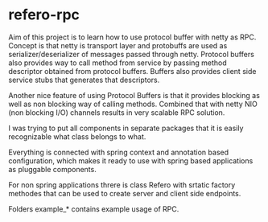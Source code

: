 refero-rpc
==========

Aim of this project is to learn how to use protocol buffer with netty as RPC. 
Concept is that netty is transport layer and protobuffs are used as serializer/deserializer of messages passed through netty.
Protocol buffers also provides way to call method from service by passing method descriptor obtained from protocol buffers.
Buffers also provides client side service stubs that generates that descriptors.

Another nice feature of using Protocol Buffers is that it provides blocking as well as non blocking way of calling methods.
Combined that with netty NIO (non blocking I/O) channels results in very scalable RPC solution.

I was trying to put all components in separate packages that it is easily recognizable what class belongs to what.

Everything is connected with spring context and annotation based configuration, which makes it ready to use with spring based applications as pluggable components.

For non spring applications threre is class Refero with srtatic factory methodes that can be used to create server and client side endpoints.

Folders example_* contains example usage of RPC.
